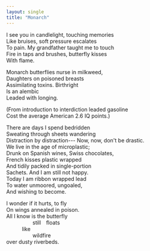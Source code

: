 ```yaml
---
layout: single
title: "Monarch"
---
```


I see you in candlelight, touching memories  
Like bruises, soft pressure escalates  
To pain. My grandfather taught me to touch  
Fire in taps and brushes, butterfly kisses  
With flame. 

Monarch butterflies nurse in milkweed,  
Daughters on poisoned breasts  
Assimilating toxins. Birthright  
Is an alembic  
Leaded with longing.  

(From introduction to interdiction leaded gasoline  
Cost the average American 2.6 IQ points.)

There are days I spend bedridden  
Sweating through sheets wandering  
Distraction by distraction---
Now, now, don't be drastic.  
We live in the age of microplastic;  
Drunk on Spanish wines, Swiss chocolates,  
French kisses plastic wrapped  
And tidily packed in single-portion  
Sachets. And I am still not happy.  
Today I am ribbon wrapped lead  
To water unmoored, ungoaled,  
And wishing to become.  

I wonder if it hurts, to fly  
On wings annealed in poison.  
All I know is the butterfly  
     still floats  
   like  
     wildfire  
over dusty riverbeds.  
